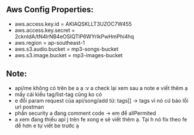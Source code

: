 ## Aws Config Properties:

- aws.access.key.id = AKIAQSKLLT3UZOC7W455
- aws.access.key.secret = 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
- aws.region = ap-southeast-1
- aws.s3.audio.bucket = mp3-songs-bucket
- aws.s3.image.bucket = mp3-images-bucket

## Note:

- api/me không có trên be a ạ :v a check lại xem sau a note e viết thêm ạ
- mấy cái kiểu tag/list-tag cũng ko có
- e đổi param request của api/song/add từ: tags[] -> tags vì nó cứ báo lỗi url postman
- phần security a đang comment code -> em để allPermited
- a xem đang thiếu api j trên fe xong e sẽ viết thêm ạ. Tại h nó fix theo fe dễ hơn e tự viết be trước ạ




